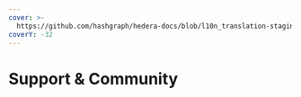 ```yaml
---
cover: >-
  https://github.com/hashgraph/hedera-docs/blob/l10n_translation-staging/zh-CN/zh/.gitbook/assets/meetups.jpeg
coverY: -32
---
```


# Support & Community


